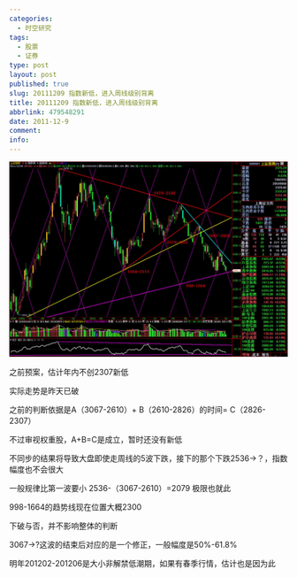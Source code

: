 ```yaml
---
categories:
  - 时空研究
tags:
  - 股票
  - 证券
type: post
layout: post
published: true
slug: 20111209 指数新低，进入周线级别背离
title: 20111209 指数新低，进入周线级别背离
abbrlink: 479548291
date: 2011-12-9
comment:
info:
---
```

![20111209-0](/images/20111209-0.jpeg)

之前预案，估计年内不创2307新低

实际走势是昨天已破

之前的判断依据是A（3067-2610）+ B（2610-2826）的时间= C（2826-2307）

不过审视权重股，A+B=C是成立，暂时还没有新低

不同步的结果将导致大盘即使走周线的5波下跌，接下的那个下跌2536->？，指数幅度也不会很大

一般规律比第一波要小 2536-（3067-2610）=2079 极限也就此

998-1664的趋势线现在位置大概2300

下破与否，并不影响整体的判断

 

3067->?这波的结束后对应的是一个修正，一般幅度是50%-61.8%

明年201202-201206是大小非解禁低潮期，如果有春季行情，估计也是因为此